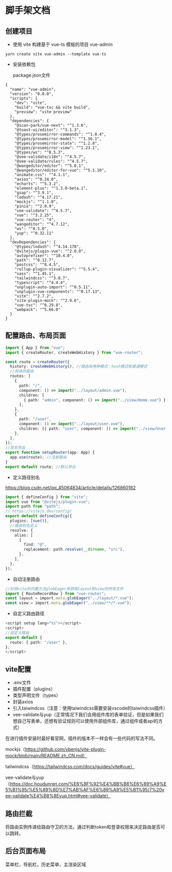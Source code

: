 # 脚手架文档

## 创建项目

- 使用 vite 构建基于 vue-ts 模板的项目 vue-admin

```
yarn create vite vue-admin --template vue-ts
```

- 安装依赖包

  package.json文件

```
{
  "name": "vue-admin",
  "version": "0.0.0",
  "scripts": {
    "dev": "vite",
    "build": "vue-tsc && vite build",
    "preview": "vite preview"
  },
  "dependencies": {
    "@icon-park/vue-next": "^1.3.6",
    "@toast-ui/editor": "^3.1.3",
    "@types/prosemirror-commands": "^1.0.4",
    "@types/prosemirror-model": "^1.16.1",
    "@types/prosemirror-state": "^1.2.8",
    "@types/prosemirror-view": "^1.23.1",
    "@types/ws": "^8.5.3",
    "@vee-validate/i18n": "^4.5.7",
    "@vee-validate/rules": "^4.5.7",
    "@wangeditor/editor": "^5.0.1",
    "@wangeditor/editor-for-vue": "^5.1.10",
    "animate.css": "^4.1.1",
    "axios": "^0.24.0",
    "echarts": "^5.3.2",
    "element-plus": "^1.3.0-beta.1",
    "gsap": "^3.9.1",
    "lodash": "^4.17.21",
    "mockjs": "^1.1.0",
    "pinia": "^2.0.9",
    "vee-validate": "^4.5.7",
    "vue": "^3.2.25",
    "vue-router": "4",
    "wangeditor": "^4.7.12",
    "ws": "^8.5.0",
    "yup": "^0.32.11"
  },
  "devDependencies": {
    "@types/lodash": "^4.14.178",
    "@vitejs/plugin-vue": "^2.0.0",
    "autoprefixer": "^10.4.0",
    "path": "^0.12.7",
    "postcss": "^8.4.5",
    "rollup-plugin-visualizer": "^5.5.4",
    "sass": "^1.45.1",
    "tailwindcss": "^3.0.7",
    "typescript": "^4.4.4",
    "unplugin-auto-import": "^0.5.11",
    "unplugin-vue-components": "^0.17.13",
    "vite": "^2.7.2",
    "vite-plugin-mock": "^2.9.6",
    "vue-tsc": "^0.29.8",
    "webpack": "^5.66.0"
  }
}
```

## 配置路由、布局页面

```typescript
import { App } from "vue";
import { createRouter, createWebHistory } from "vue-router";

const route = createRouter({
  history: createWebHistory(), //路由有两种模式：hash模式和普通模式
  //具体的路由
  routes: [
    {
      path: "/",
      component: () => import("../layout/admin.vue"),
      children: [
        { path: "admin", component: () => import("../view/Home.vue") },
      ],
    },
    {
      path: "/user",
      component: () => import("../layout/user.vue"),
      children: [{ path: "user", component: () => import("../view/User.vue") }],
    },
  ],
});
//具名导出
export function setupRouter(app: App) {
  app.use(route); //注册路由
}
export default route; //默认导出
```

- 定义路径别名

https://blog.csdn.net/qq_45064834/article/details/126860182

```typescript
import { defineConfig } from "vite";
import vue from "@vitejs/plugin-vue";
import path from "path";
// https://vitejs.dev/config/
export default defineConfig({
  plugins: [vue()],
  //路由别名定义
  resolve: {
    alias: [
      {
        find: "@",
        replacement: path.resolve(__dirname, "src"),
      },
    ],
  },
});
```

- 自动注册路由

```typescript
//利用vite的内置方法globEager来获取layout和view的所有文件
import { RouteRecordRaw } from "vue-router";
const layout = import.meta.globEager("../layout/*.vue");
const view = import.meta.globEager("../view/**/*.vue");
```

- 自定义路由路径

```typescript
<script setup lang="ts"></script>
<script>
//自定义路由
export default {
  route: { path: "/user" },
};
</script>
```

## vite配置

- .env文件
- 插件配置（plugins）
- 类型声明文件（types）
- 封装axios
- 引入taiwindcss（注意：使用taiwindcss需要安装vscode的taiwindcss插件）
- vee-validate与yup（正常情况下我们会用组件库的表单验证，但是如果我们想自己写表单，还想有验证规则可以使用外部组件库，通过组件或者api的方式）

在进行插件安装时最好看官网，插件的版本不一样会有一些代码的写法不同。

mockjs（https://github.com/vbenjs/vite-plugin-mock/blob/main/README.zh_CN.md）

tailwindcss（https://tailwindcss.com/docs/guides/vite#vue）

vee-validate与yup（https://doc.houdunren.com/%E6%8F%92%E4%BB%B6%E6%89%A9%E5%B1%95/%E5%89%8D%E7%AB%AF%E6%89%A9%E5%B1%95/7%20vee-validate%E4%B8%8Eyup.html#vee-validate）

## 路由拦截

将路由实例传递给路由守卫的方法，通过判断token和登录权限来决定路由是否可以跳转。

## 后台页面布局

菜单栏，导航栏，历史菜单，主渲染区域
